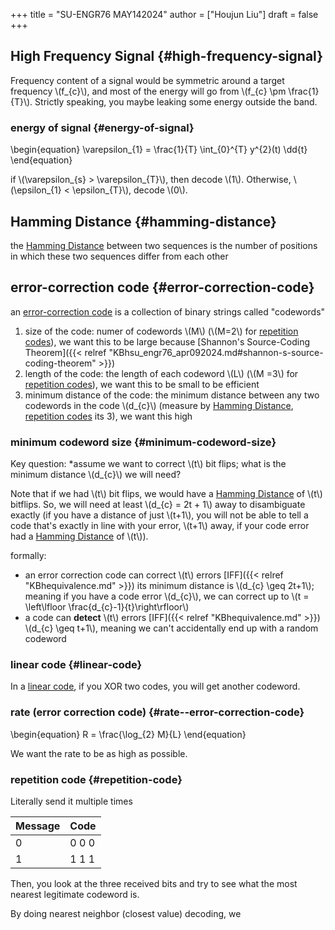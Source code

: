 +++
title = "SU-ENGR76 MAY142024"
author = ["Houjun Liu"]
draft = false
+++

## High Frequency Signal {#high-frequency-signal}

Frequency content of a signal would be symmetric around a target frequency \\(f\_{c}\\), and most of the energy will go from \\(f\_{c} \pm \frac{1}{T}\\). Strictly speaking, you maybe leaking some energy outside the band.


### energy of signal {#energy-of-signal}

\begin{equation}
\varepsilon\_{1} = \frac{1}{T} \int\_{0}^{T} y^{2}(t) \dd{t}
\end{equation}

if \\(\varepsilon\_{s} > \varepsilon\_{T}\\), then decode \\(1\\). Otherwise, \\(\epsilon\_{1} < \epsilon\_{T}\\), decode \\(0\\).


## Hamming Distance {#hamming-distance}

the [Hamming Distance](#hamming-distance) between two sequences is the number of positions in which these two sequences differ from each other


## error-correction code {#error-correction-code}

an [error-correction code](#error-correction-code) is a collection of binary strings called "codewords"

1.  size of the code: numer of codewords \\(M\\) (\\(M=2\\) for [repetition codes](#repetition-code)), we want this to be large because [Shannon's Source-Coding Theorem]({{< relref "KBhsu_engr76_apr092024.md#shannon-s-source-coding-theorem" >}})
2.  length of the code: the length of each codeword \\(L\\) (\\(M =3\\) for [repetition codes](#repetition-code)), we want this to be small to be efficient
3.  minimum distance of the code: the minimum distance between any two codewords in the code \\(d\_{c}\\) (measure by [Hamming Distance](#hamming-distance), [repetition codes](#repetition-code) its 3), we want this high


### minimum codeword size {#minimum-codeword-size}

Key question: \*assume we want to correct \\(t\\) bit flips; what is the minimum distance \\(d\_{c}\\) we will need?

Note that if we had \\(t\\) bit flips, we would have a [Hamming Distance](#hamming-distance) of \\(t\\) bitflips. So, we will need at least \\(d\_{c} = 2t + 1\\) away to disambiguate exactly (if you have a distance of just \\(t+1\\), you will not be able to tell a code that's exactly in line with your error, \\(t+1\\) away, if your code error had a [Hamming Distance](#hamming-distance) of \\(t\\)).

formally:

-   an error correction code can correct \\(t\\) errors [IFF]({{< relref "KBhequivalence.md" >}}) its minimum distance is \\(d\_{c} \geq 2t+1\\); meaning if you have a code error \\(d\_{c}\\), we can correct up to \\(t = \left\lfloor \frac{d\_{c}-1}{t}\right\rfloor\\)
-   a code can **detect** \\(t\\) errors [IFF]({{< relref "KBhequivalence.md" >}}) \\(d\_{c} \geq t+1\\), meaning we can't accidentally end up with a random codeword


### linear code {#linear-code}

In a [linear code](#linear-code), if you XOR two codes, you will get another codeword.


### rate (error correction code) {#rate--error-correction-code}

\begin{equation}
R = \frac{\log\_{2} M}{L}
\end{equation}

We want the rate to be as high as possible.


### repetition code {#repetition-code}

Literally send it multiple times

| Message | Code  |
|---------|-------|
| 0       | 0 0 0 |
| 1       | 1 1 1 |

Then, you look at the three received bits and try to see what the most nearest legitimate codeword is.

By doing nearest neighbor (closest value) decoding, we
